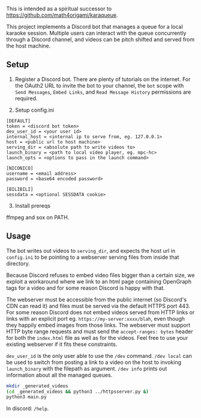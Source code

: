 This is intended as a spiritual successor to https://github.com/math4origami/karaqueue.

This project implements a Discord bot that manages a queue for a local karaoke session. Multiple users can interact with the queue concurrently through a Discord channel, and videos can be pitch shifted and served from the host machine.

## Setup

1. Register a Discord bot. There are plenty of tutorials on the internet. For the OAuth2 URL to invite the bot to your channel, the `bot` scope with `Send Messages`, `Embed Links`, and `Read Message History` permissions are required.

2. Setup config.ini

```dosini
[DEFAULT]
token = <discord bot token>
dev_user_id = <your user id>
internal_host = <internal ip to serve from, eg. 127.0.0.1>
host = <public url to host machine>
serving_dir = <absolute path to write videos to>
launch_binary = <path to local video player, eg. mpc-hc>
launch_opts = <options to pass in the launch command>

[NICONICO]
username = <email address>
password = <base64 encoded password>

[BILIBILI]
sessdata = <optional SESSDATA cookie>
```

3. Install prereqs

ffmpeg and sox on PATH.

## Usage

The bot writes out videos to `serving_dir`, and expects the host url in `config.ini` to be pointing to a webserver serving files from inside that directory.

Because Discord refuses to embed video files bigger than a certain size, we exploit a workaround where we link to an html page containing OpenGraph tags for a video and for some reason Discord is happy with that.

The webserver must be accessible from the public internet (so Discord's CDN can read it) and files must be served via the default HTTPS port 443. For some reason Discord does not embed videos served from HTTP links or links with an explicit port eg. `https://my-server:xxxx/blah`, even though they happily embed images from those links. The webserver must support HTTP byte range requests and must send the `accept-ranges: bytes` header for both the `index.html` file as well as for the videos. Feel free to use your existing webserver if it fits these constraints.

`dev_user_id` is the only user able to use the `/dev` command.
`/dev local` can be used to switch from posting a link to a video on the host to invoking `launch_binary` with the filepath as argument.
`/dev info` prints out information about all the managed queues.

```bash
mkdir _generated_videos
(cd _generated_videos && python3 ../httpsserver.py &)
python3 main.py
```

In discord: `/help`.
